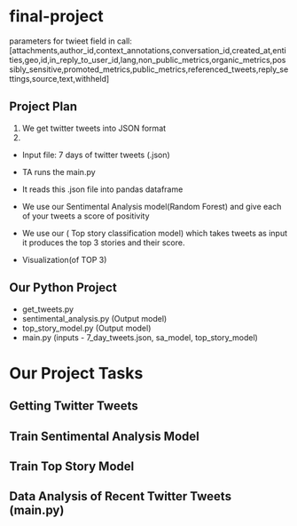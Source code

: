 # final-project

parameters for twieet field in call:
[attachments,author_id,context_annotations,conversation_id,created_at,entities,geo,id,in_reply_to_user_id,lang,non_public_metrics,organic_metrics,possibly_sensitive,promoted_metrics,public_metrics,referenced_tweets,reply_settings,source,text,withheld]

## Project Plan

1. We get twitter tweets into JSON format
2. 


- Input file: 7 days of twitter tweets (.json)
- TA runs the main.py
- It reads this .json file into pandas dataframe
- We use our Sentimental Analysis model(Random Forest) and give each of your tweets a score of positivity
- We use our ( Top story classification model) which takes tweets as input it produces the top 3 stories and their score.


- Visualization(of TOP 3)




## Our Python Project
- get_tweets.py
- sentimental_analysis.py (Output model)
- top_story_model.py (Output model)
- main.py (inputs - 7_day_tweets.json, sa_model, top_story_model)

# Our Project Tasks
## Getting Twitter Tweets
## Train Sentimental Analysis Model
## Train Top Story Model
## Data Analysis of Recent Twitter Tweets (main.py)